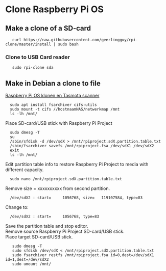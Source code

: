 # Clone Raspberry Pi OS
## Make a clone of a SD-card
       curl https://raw.githubusercontent.com/geerlingguy/rpi-clone/master/install | sudo bash
### Clone to USB Card reader      
       sudo rpi-clone sda
## Make in Debian a clone to file
[Raspberry Pi OS klonen en Tasmota scanner](https://linux.pindanet.be/faq/tips25/rpi-tasmota.html)

      sudo apt install fsarchiver cifs-utils
      sudo mount -t cifs //hostnaamNAS/netwerkmap /mnt
      ls -lh /mnt/
Place SD-card/USB stick with Raspberry Pi Project
      
      sudo dmesg -T
      su
      /sbin/sfdisk -d /dev/sdX > /mnt/rpiproject.sdX.partition.table.txt
      /sbin/fsarchiver savefs /mnt/rpiproject.fsa /dev/sdX1 /dev/sdX2
      exit
      ls -lh /mnt/
Edit partition table info to restore Raspberry Pi Project to media with different capacity.

      sudo nano /mnt/rpiproject.sdX.partition.table.txt
Remove size = xxxxxxxxxx from second partition.

      /dev/sdX2 : start=     1056768, size=   119107584, type=83
Change to:

      /dev/sdX2 : start=     1056768, type=83
Save the partition table and stop editor.<br>
Remove source Raspberry Pi Project SD-card/USB stick.<br>
Place target SD-card/USB stick.

       sudo dmesg -T
       sudo sfdisk /dev/sdX < /mnt/rpiproject.sdX.partition.table.txt
       sudo fsarchiver restfs /mnt/rpiproject.fsa id=0,dest=/dev/sdX1 id=1,dest=/dev/sdX2
       sudo umount /mnt/

